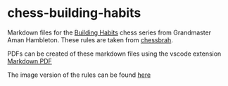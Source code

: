 # chess-building-habits

Markdown files for the [Building Habits](https://www.youtube.com/playlist?list=PLUjxDD7HNNThftJtE0OIRFRMMFf6AV_69) chess series from Grandmaster Aman Hambleton. These rules are taken from [chessbrah](https://www.youtube.com/channel/UCvXxdkt1d8Uu08NAQP2IUTw).

PDFs can be created of these markdown files using the vscode extension [Markdown PDF](https://github.com/yzane/vscode-markdown-pdf)

The image version of the rules can be found [here](https://imgur.com/a/342h1p0?nc=1)
